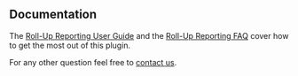 ## Documentation

The [Roll-Up Reporting User Guide](https://piwik.org/docs/roll-up-reporting/) and the 
[Roll-Up Reporting FAQ](https://piwik.org/faq/roll-up-reporting/) cover how to get the most out of this plugin. 

For any other question feel free to [contact us](#support).